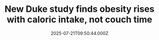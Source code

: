 ---
title: "New Duke study finds obesity rises with caloric intake, not couch time"
date: 2025-07-21T09:50:44.000Z
category: Health
externalLink: "https://www.sciencedaily.com/releases/2025/07/250720034023.htm"
image: ""
excerpt: "People in richer countries aren’t moving less — they’re just eating more. A new Duke study shows that diet, not laziness, is fueling the obesity epidemic across industrialized nations.…"
---